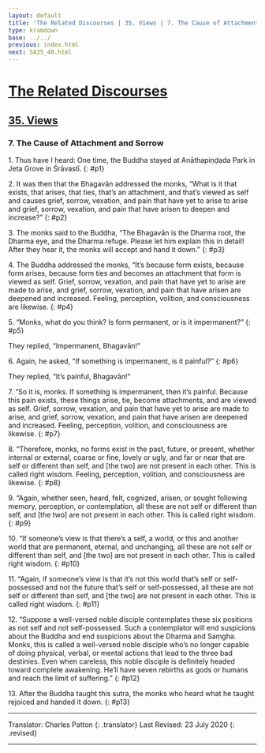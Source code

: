 ```yaml
---
layout: default
title: 'The Related Discourses | 35. Views | 7. The Cause of Attachment and Sorrow'
type: kramdown
base: ../../
previous: index.html
next: SA35_40.html
---
```


# [The Related Discourses](../index.html)
## [35. Views](index.html)
### 7. The Cause of Attachment and Sorrow

1\. Thus have I heard: One time, the Buddha stayed at Anāthapiṇḍada Park in Jeta Grove in Śrāvastī.
{: #p1}

2\. It was then that the Bhagavān addressed the monks, “What is it that exists, that arises, that ties, that’s an attachment, and that’s viewed as self and causes grief, sorrow, vexation, and pain that have yet to arise to arise and grief, sorrow, vexation, and pain that have arisen to deepen and increase?”
{: #p2}

3\. The monks said to the Buddha, “The Bhagavān is the Dharma root, the Dharma eye, and the Dharma refuge. Please let him explain this in detail! After they hear it, the monks will accept and hand it down.”
{: #p3}

4\. The Buddha addressed the monks, “It’s because form exists, because form arises, because form ties and becomes an attachment that form is viewed as self. Grief, sorrow, vexation, and pain that have yet to arise are made to arise, and grief, sorrow, vexation, and pain that have arisen are deepened and increased. Feeling, perception, volition, and consciousness are likewise.
{: #p4}

5\. “Monks, what do you think? Is form permanent, or is it impermanent?”
{: #p5}

They replied, “Impermanent, Bhagavān!”

6\. Again, he asked, “If something is impermanent, is it painful?”
{: #p6}

They replied, “It’s painful, Bhagavān!”

7\. “So it is, monks. If something is impermanent, then it’s painful. Because this pain exists, these things arise, tie, become attachments, and are viewed as self. Grief, sorrow, vexation, and pain that have yet to arise are made to arise, and grief, sorrow, vexation, and pain that have arisen are deepened and increased. Feeling, perception, volition, and consciousness are likewise.
{: #p7}

8\. “Therefore, monks, no forms exist in the past, future, or present, whether internal or external, coarse or fine, lovely or ugly, and far or near that are self or different than self, and [the two] are not present in each other. This is called right wisdom. Feeling, perception, volition, and consciousness are likewise.
{: #p8}

9\. “Again, whether seen, heard, felt, cognized, arisen, or sought following memory, perception, or contemplation, all these are not self or different than self, and [the two] are not present in each other. This is called right wisdom.
{: #p9}

10\. “If someone’s view is that there’s a self, a world, or this and another world that are permanent, eternal, and unchanging, all these are not self or different than self, and [the two] are not present in each other. This is called right wisdom.
{: #p10}

11\. “Again, if someone’s view is that it’s not this world that’s self or self-possessed and not the future that’s self or self-possessed, all these are not self or different than self, and [the two] are not present in each other. This is called right wisdom.
{: #p11}

12\. “Suppose a well-versed noble disciple contemplates these six positions as not self and not self-possessed. Such a contemplator will end suspicions about the Buddha and end suspicions about the Dharma and Saṃgha. Monks, this is called a well-versed noble disciple who’s no longer capable of doing physical, verbal, or mental actions that lead to the three bad destinies. Even when careless, this noble disciple is definitely headed toward complete awakening. He’ll have seven rebirths as gods or humans and reach the limit of suffering.”
{: #p12}

13\. After the Buddha taught this sutra, the monks who heard what he taught rejoiced and handed it down.
{: #p13}

---

Translator: Charles Patton
{: .translator}
Last Revised: 23 July 2020
{: .revised}

---